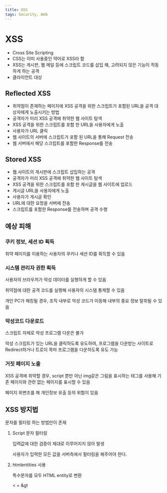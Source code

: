 ```yaml
---
title: XSS
tags: Security, Web
---
```


# XSS

- Cross Site Scripting
- CSS는 이미 사용중인 약어로 XSS라 함
- XSS는 게시판, 웹 메일 등에 스크립트 코드를 삽입 해, 고려되지 않은 기능이 작동하게 하는 공격
- 클라이언트 대상

## Reflected XSS

- 취약점이 존재하는 페이지에 XSS 공격을 위한 스크립트가 포함된 URL을 공격 대상자에게 노출시키는 방법
- 공격자가 미리 XSS 공격에 취약한 웹 사이트 탐색
- XSS 공격을 위한 스크립트를 포함 한 URL을 사용자에게 노출
- 사용자가 URL 클릭
- 웹 사이트의 서버에 스크립트가 포함 된 URL을 통해 Request 전송
- 웹 서버에서 해당 스크립트를 포함한 Response를 전송

## Stored XSS

- 웹 사이트의 게시판에 스크립트 삽입하는 공격
- 공격자가 미리 XSS 공격에 취약한 웹 사이트 탐색
- XSS 공격을 위한 스크립트를 포함 한 게시글을 웹 사이트에 업로드
- 게시글 URL을 사용자에게 노출
- 사용자가 게시글 확인
- URL에 대한 요청을 서버에 전송
- 스크립트를 포함한 Response를 전송하며 공격 수행

## 예상 피해

### 쿠키 정보, 세션 ID 획득

취약 페이지를 이용하는 사용자의 쿠키나 세션 ID를 획득할 수 있음

### 시스템 관리자 권한 획득

사용자의 브라우저가 악성 데이터를 실행하게 할 수 있음

취약점에 대한 공격 코드를 실행해 사용자의 시스템 통제할 수 있음

개인 PC가 해킹될 경우, 조직 내부로 악성 코드가 이동해 내부의 중요 정보 탈취될 수 있음

### 악성코드 다운로드

스크립트 자체로 악성 프로그램 다운은 불가

악성 스크립트가 있는 URL을 클릭하도록 유도하여, 프로그램을 다운받는 사이트로 Redirect하거나 트로이 목마 프로그램을 다운하도록 유도 가능

### 거짓 페이지 노출

XSS 공격에 취약할 경우, script 뿐만 아닌 img같은 그림을 표시하는 태그를 사용해 기존 페이지와 관련 없는 페이지를 표시할 수 있음

페이지 위변조를 해 개인정보 유출 등의 위험이 있음



## XSS 방지법

문자를 필터링 하는 방법만이 존재

1. Script 문자 필터링

   입력값에 대한 검증이 제대로 이루어지지 않아 발생

   사용자가 입력한 모든 값을 서버측에서 필터링을 해주어야 한다.

2. htmlentities 사용

   특수문자를 모두 HTML entity로 변환

   < = &gt

